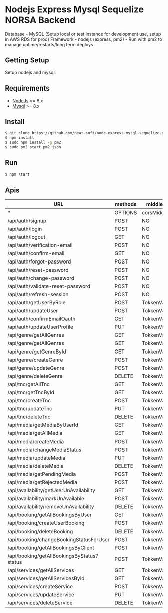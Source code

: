 # Nodejs Express Mysql Sequelize NORSA Backend

Database - MySQL (Setup local or test instance for development use, setup in AWS RDS for prod)
Framework - nodejs (express, pm2) - Run with pm2 to manage uptime/restarts/long term deploys

## Getting Setup
Setup nodejs and mysql.

## Requirements
* [NodeJs](https://nodejs.org) >= 8.x 
* [Mysql](https://www.mysql.com/) >= 8.x

## Install

```sh
$ git clone https://github.com/neat-soft/node-express-mysql-sequelize.git
$ npm install
$ sudo npm install -g pm2
$ sudo pm2 start pm2.json
```
## Run
```sh
$ npm start
```

## Apis
| URL                               | methods   | middlewares   |
| --------------------------------- | --------- | -------------- |
| *                                 | OPTIONS   | corsMiddleware |
| /api/auth/signup                  | POST      | NO      |
| /api/auth/login                   | POST      | NO      |
| /api/auth/logout                  | GET       | NO      |
| /api/auth/verification-email      | POST      | NO      |
| /api/auth/confirm-email           | GET       | NO      |
| /api/auth/forgot-password         | POST      | NO      |
| /api/auth/reset-password          | POST      | NO      |
| /api/auth/change-password         | POST      | NO      |
| /api/auth/validate-reset-password | POST      | NO      |
| /api/auth/refresh-session         | POST      | NO      |
| /api/auth/getUserByRole           | POST      | TokkenValidation      |
| /api/auth/updateUser           | POST      | TokkenValidation      |
| /api/auth/confirmEmailOauth           | GET      | TokkenValidation      |
| /api/auth/updateUserProfile           | PUT      | TokkenValidation      |
| /api/genre/getAllGenres                | GET       | TokkenValidation      |
| /api/genre/getAllGenres                | GET       | TokkenValidation      |
| /api/genre/getGenreById                | GET       | TokkenValidation      |
| /api/genre/createGenre                 | POST      | TokkenValidation      |
| /api/genre/updateGenre                 | POST      | TokkenValidation      |
| /api/genre/deleteGenre                 | DELETE    | TokkenValidation      |
| /api/tnc/getAllTnc  | GET       | TokkenValidation     |
| /api/tnc/getTncById | GET       | TokkenValidation     |
| /api/tnc/createTnc  | POST      | TokkenValidation     |
| /api/tnc/updateTnc  | PUT       | TokkenValidation     |
| /api/tnc/deleteTnc  | DELETE    | TokkenValidation     |
| /api/media/getMediaByUserId | GET       | TokkenValidation     |
| /api/media/getAllMedia      | GET       | TokkenValidation     |
| /api/media/createMedia      | POST      | TokkenValidation     |
| /api/media/changeMediaStatus      | POST      | TokkenValidation     |
| /api/media/updateMedia      | PUT       | TokkenValidation     |
| /api/media/deleteMedia      | DELETE    | TokkenValidation     |
| /api/media/getPendingMedia      | POST    | TokkenValidation     |
| /api/media/getRejectedMedia      | POST    | TokkenValidation     |
| /api/availability/getUserUnAvailability | GET       | TokkenValidation     |
| /api/availability/markUnAvailable       | POST      | TokkenValidation     |
| /api/availability/removeUnAvailability  | DELETE    | TokkenValidation     |
| /api/booking/getAllBookingsByUser       | GET       | TokkenValidation     |
| /api/booking/createUserBooking          | POST      | TokkenValidation     |
| /api/booking/deleteBooking              | DELETE    | TokkenValidation     |
| /api/booking/changeBookingStatusForUser | POST      | TokkenValidation     |
| /api/booking/getAllBookingsByClient     | POST      | TokkenValidation     |
| /api/booking/getAllBookingsByStatus?status     | POST      | TokkenValidation     |
| /api/services/getAllServices            | GET       | TokkenValidation     |
| /api/services/getAllServicesById        | GET       | TokkenValidation     |
| /api/services/createService             | POST      | TokkenValidation     |
| /api/services/updateService             | PUT       | TokkenValidation     |
| /api/services/deleteService             | DELETE    | TokkenValidation     |